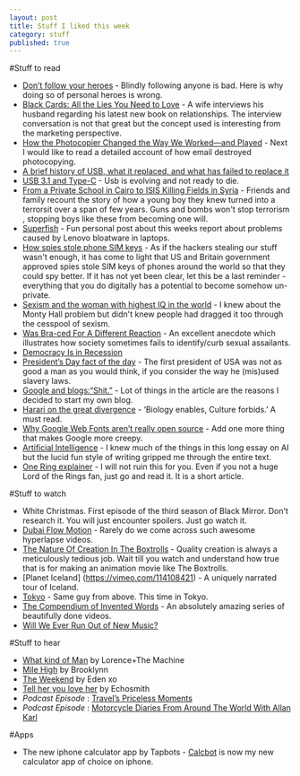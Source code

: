 ```yaml
---
layout: post
title: Stuff I liked this week
category: stuff  
published: true 
---
```


#Stuff to read  
- [Don’t follow your heroes](http://justinjackson.ca/heroes/) - Blindly following anyone is bad. Here is why doing so of personal heroes is wrong.
- [Black Cards: All the Lies You Need to Love](http://www.fsgworkinprogress.com/2015/02/black-cards-all-the-lies-you-need-to-love/) - A wife interviews his husband regarding his latest new book on relationships. The interview conversation is not that great but the concept used is interesting from the marketing perspective.   
- [How the Photocopier Changed the Way We Worked—and Played](http://www.smithsonianmag.com/history/duplication-nation-3D-printing-rise-180954332/?all&no-ist) - Next I would like to read a detailed account of how email destroyed photocopying.
- [A brief history of USB, what it replaced, and what has failed to replace it](http://arstechnica.com/gadgets/2014/08/a-brief-history-of-usb-what-it-replaced-and-what-has-failed-to-replace-it/) 
- [USB 3.1 and Type-C](http://arstechnica.com/gadgets/2015/01/usb-3-1-and-type-c-the-only-stuff-at-ces-that-everyone-is-going-to-use/) - Usb is evolving and not ready to die. 
- [From a Private School in Cairo to ISIS Killing Fields in Syria](http://www.nytimes.com/2015/02/19/world/middleeast/from-a-private-school-in-cairo-to-isis-killing-fields-in-syria-video.html?_r=0) - Friends and family recount the story of how a young boy they knew turned into a terrorsit over a span of few years. Guns and bombs won't stop terrorism , stopping boys like these from becoming one will. 
- [Superfish](http://verynicewebsite.net/2015/02/superfish/) - Fun personal post about this weeks report about problems caused by Lenovo bloatware in laptops.  
- [How spies stole phone SIM keys](https://firstlook.org/theintercept/2015/02/19/great-sim-heist/) - As if the hackers stealing our stuff wasn't enough, it has come to light that US and Britain government approved spies stole SIM keys of phones around the world so that they could spy better. If it has not yet been clear, let this be a last reminder - everything that you do digitally has a potential to become somehow un-private.  
- [Sexism and the woman with highest IQ in the world](http://priceonomics.com/the-time-everyone-corrected-the-worlds-smartest/) - I knew about the Monty Hall problem but didn't knew people had dragged it too through the cesspool of sexism.
- [Was Bra-ced For A Different Reaction](http://notalwayslearning.com/was-bra-ced-for-a-different-reaction/36792) - An excellent anecdote which illustrates how society sometimes fails to identify/curb sexual assailants.          
- [Democracy Is in Recession](http://www.nytimes.com/2015/02/18/opinion/thomas-friedman-democracy-is-in-recession.html)
- [President’s Day fact of the day](http://marginalrevolution.com/marginalrevolution/2015/02/presidents-day-fact-of-the-day.html) -  The first president of USA was not as good a man as you would think, if you consider the way he (mis)used slavery laws.
- [Google and blogs:“Shit.”](http://www.marco.org/2015/02/16/google-and-blogs-shit) - Lot of things in the article are the reasons I decided to start my own blog.
- [Harari on the great divergence](http://lukemuehlhauser.com/harari-on-the-great-divergence/) - ‘Biology enables, Culture forbids.’ A must read.
- [Why Google Web Fonts aren’t really open source](http://typographyforlawyers.com/why-google-web-fonts-arent-really-open-source.html) - Add one more thing that makes Google more creepy.  
- [Artificial Intelligence](http://waitbutwhy.com/2015/01/artificial-intelligence-revolution-1.html) - I knew much of the things in this long essay on AI but the lucid fun style of writing gripped me through the entire text.   
- [One Ring explainer](http://kottke.org/15/02/lotrs-one-ring-explainer) - I will not ruin this for you. Even if you not a huge Lord of the Rings fan, just go and read it. It is a short article.
  
#Stuff to watch    
- White Christmas. First episode of the third season of Black Mirror. Don't research it. You will just encounter spoilers. Just go watch it.
- [Dubai Flow Motion](https://vimeo.com/117770305) - Rarely do we come across such awesome hyperlapse videos.    
- [The Nature Of Creation In The Boxtrolls](https://www.youtube.com/watch?v=gYFNsXlbVto#t=141) - Quality creation is always a meticulously tedious job. Wait till you watch and understand how true that is for making an animation movie like The Boxtrolls.
- [Planet Iceland] (https://vimeo.com/114108421) - A uniquely narrated tour of Iceland.  
- [Tokyo](https://vimeo.com/94579777) - Same guy from above. This time in Tokyo.   
- [The Compendium of Invented Words](https://www.youtube.com/playlist?list=PLCXinA-ukN0rxft8oNal97bH3FfRzSZXZ) - An absolutely amazing series of beautifully done videos.     
- [Will We Ever Run Out of New Music?](https://www.youtube.com/watch?v=DAcjV60RnRw)

#Stuff to hear  
- [What kind of Man](https://www.youtube.com/watch?v=XgeKHTcufLY) by Lorence+The Machine
- [Mile High](https://www.youtube.com/watch?v=KR2a3tg6V0g) by Brooklynn    
- [The Weekend](https://www.youtube.com/watch?v=ECFSNeQjRuM) by Eden xo
- [Tell her you love her](https://www.youtube.com/watch?v=q-iPTDYPx2k) by Echosmith    
- _Podcast Episode_ : [Travel’s Priceless Moments](http://thebudgetmindedtraveler.com/story-time-travels-priceless-moments/)   
- _Podcast Episode_ : [Motorcycle Diaries From Around The World With Allan Karl](http://www.extrapackofpeanuts.com/allan-karl/)    
        
#Apps  
- The new iphone calculator app by Tapbots - [Calcbot](https://itunes.apple.com/in/app/calcbot-intelligent-calculator/id376694347?mt=8) is now my new calculator app of choice on iphone.   